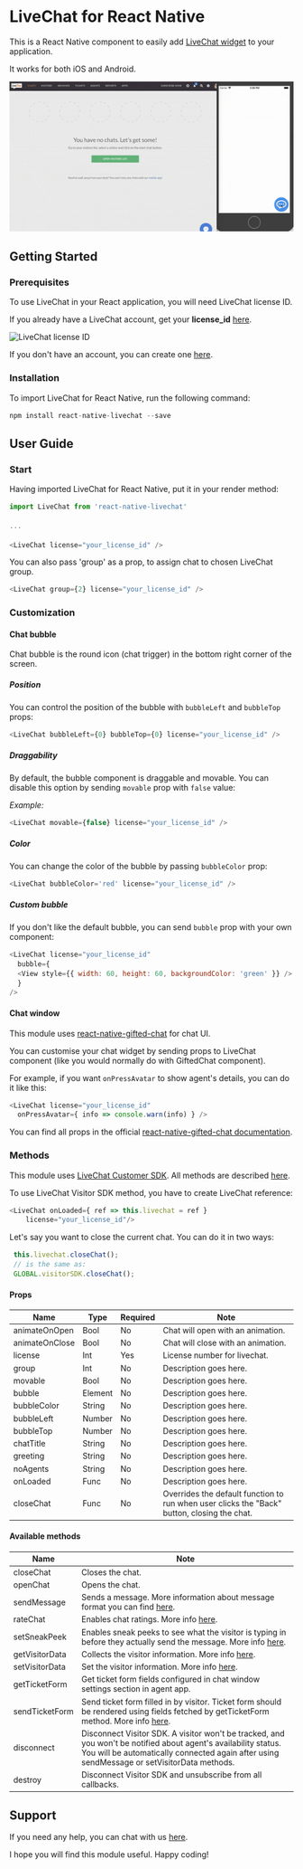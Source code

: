 # LiveChat for React Native

This is a React Native component to easily add [LiveChat widget](https://www.livechatinc.com/) to your application.

It works for both iOS and Android.

![LiveChat for React Native demo](https://raw.githubusercontent.com/venits/react-native-router-flux/master/livechatdemo.gif)

## Getting Started

### Prerequisites

To use LiveChat in your React application, you will need LiveChat license ID. 

If you already have a LiveChat account, get your **license_id** [here](https://my.livechatinc.com/settings/code).

![LiveChat license ID](https://github.com/livechat/react-livechat/blob/master/license.png)

If you don't have an account, you can create one [here](https://www.livechatinc.com/).

### Installation

To import LiveChat for React Native, run the following command:

```javascript
npm install react-native-livechat --save
```

## User Guide

### Start

Having imported LiveChat for React Native, put it in your render method:

```javascript
import LiveChat from 'react-native-livechat'

...

<LiveChat license="your_license_id" />
```

You can also pass 'group' as a prop, to assign chat to chosen LiveChat group.
```javascript
<LiveChat group={2} license="your_license_id" />
```


### Customization

#### Chat bubble

Chat bubble is the round icon (chat trigger) in the bottom right corner of the screen.

##### Position

You can control the position of the bubble with `bubbleLeft` and `bubbleTop` props:

```javascript
<LiveChat bubbleLeft={0} bubbleTop={0} license="your_license_id" />
```

##### Draggability

By default, the bubble component is draggable and movable. You can disable this option by sending `movable` prop with `false` value:

*Example:*
```javascript
<LiveChat movable={false} license="your_license_id" />
```

##### Color

You can change the color of the bubble by passing `bubbleColor` prop:

```javascript
<LiveChat bubbleColor='red' license="your_license_id" />
```
##### Custom bubble

If you don't like the default bubble, you can send `bubble` prop with your own component:

```javascript
<LiveChat license="your_license_id"
  bubble={
  <View style={{ width: 60, height: 60, backgroundColor: 'green' }} />
  }
/>
```

#### Chat window

This module uses [react-native-gifted-chat](https://github.com/FaridSafi/react-native-gifted-chat) for chat UI.

You can customise your chat widget by sending props to LiveChat component (like you would normally do with GiftedChat component).

For example, if you want `onPressAvatar` to show agent's details, you can do it like this:

```javascript
<LiveChat license="your_license_id"
  onPressAvatar={ info => console.warn(info) } />
```

You can find all props in the official [react-native-gifted-chat documentation](https://github.com/FaridSafi/react-native-gifted-chat).


### Methods

This module uses [LiveChat Customer SDK](https://docs.livechatinc.com/visitor-sdk/). All methods are described [here](https://docs.livechatinc.com/visitor-sdk/#methods).

To use LiveChat Visitor SDK method, you have to create LiveChat reference:

```javascript
<LiveChat onLoaded={ ref => this.livechat = ref } 
	license="your_license_id"/>
```

Let's say you want to close the current chat. You can do it in two ways:
```javascript
 this.livechat.closeChat();
 // is the same as:
 GLOBAL.visitorSDK.closeChat();
```
#### Props

|Name|Type|Required|Note|
|---|---|---|---|
| animateOnOpen | Bool | No | Chat will open with an animation. |
| animateOnClose | Bool | No | Chat will close with an animation. |
| license | Int | Yes | License number for livechat. |
| group | Int | No | Description goes here. |
| movable | Bool | No | Description goes here. |
| bubble | Element | No | Description goes here. |
| bubbleColor | String | No | Description goes here. |
| bubbleLeft | Number | No | Description goes here. |
| bubbleTop | Number | No | Description goes here. |
| chatTitle | String | No | Description goes here. |
| greeting | String | No | Description goes here. |
| noAgents | String | No | Description goes here. |
| onLoaded | Func | No | Description goes here. |
| closeChat | Func | No | Overrides the default function to run when user clicks the "Back" button, closing the chat. |



#### Available methods

|Name|Note|
|---|---|
| closeChat | Closes the chat. |
| openChat | Opens the chat. |
| sendMessage | Sends a message. More information about message format you can find [here](https://docs.livechatinc.com/visitor-sdk/#sendmessage). |
| rateChat | Enables chat ratings. More info [here](https://docs.livechatinc.com/visitor-sdk/#ratechat).  |
|setSneakPeek | Enables sneak peeks to see what the visitor is typing in before they actually send the message. More info [here](https://docs.livechatinc.com/visitor-sdk/#setsneakpeek). |
| getVisitorData | Collects the visitor information. More info [here](https://docs.livechatinc.com/visitor-sdk/#getvisitordata). |
|setVisitorData | Set the visitor information. More info [here](https://docs.livechatinc.com/visitor-sdk/#setvisitordata).|
|getTicketForm | Get ticket form fields configured in chat window settings section in agent app. |
| sendTicketForm | Send ticket form filled in by visitor. Ticket form should be rendered using fields fetched by getTicketForm method. More info [here](https://docs.livechatinc.com/visitor-sdk/#sendticketform).|
| disconnect | Disconnect Visitor SDK. A visitor won't be tracked, and you won't be notified about agent's availability status. You will be automatically connected again after using sendMessage or setVisitorData methods. |
| destroy | Disconnect Visitor SDK and unsubscribe from all callbacks. |


## Support
If you need any help, you can chat with us [here](https://www.chat.io/live-chat-guide/).

I hope you will find this module useful. Happy coding!
